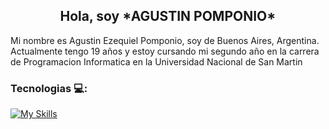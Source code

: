 <h2 align="center">Hola, soy *AGUSTIN POMPONIO*</h2>

<p>Mi nombre es Agustin Ezequiel Pomponio, soy de Buenos Aires, Argentina. Actualmente tengo 19 años y estoy cursando mi segundo año en la carrera de Programacion Informatica en la Universidad Nacional de San Martin</p>

### Tecnologias :computer::    
[![My Skills](https://skillicons.dev/icons?i=js,html,css,c,cpp,ps,py,arduino)](https://skillicons.dev)
